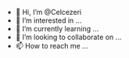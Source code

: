 - 👋 Hi, I’m @Celcezeri
- 👀 I’m interested in ...
- 🌱 I’m currently learning ...
- 💞️ I’m looking to collaborate on ...
- 📫 How to reach me ...

<!---
Celcezeri/Celcezeri is a ✨ special ✨ repository because its `README.md` (this file) appears on your GitHub profile.
You can click the Preview link to take a look at your changes.
--->
